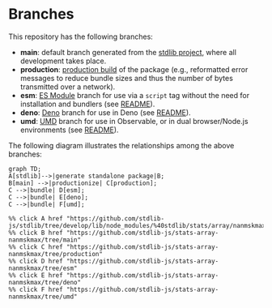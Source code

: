 <!--

@license Apache-2.0

Copyright (c) 2022 The Stdlib Authors.

Licensed under the Apache License, Version 2.0 (the "License");
you may not use this file except in compliance with the License.
You may obtain a copy of the License at

    http://www.apache.org/licenses/LICENSE-2.0

Unless required by applicable law or agreed to in writing, software
distributed under the License is distributed on an "AS IS" BASIS,
WITHOUT WARRANTIES OR CONDITIONS OF ANY KIND, either express or implied.
See the License for the specific language governing permissions and
limitations under the License.

-->

# Branches

This repository has the following branches:

-   **main**: default branch generated from the [stdlib project][stdlib-url], where all development takes place.
-   **production**: [production build][production-url] of the package (e.g., reformatted error messages to reduce bundle sizes and thus the number of bytes transmitted over a network).
-   **esm**: [ES Module][esm-url] branch for use via a `script` tag without the need for installation and bundlers (see [README][esm-readme]).
-   **deno**: [Deno][deno-url] branch for use in Deno (see [README][deno-readme]).
-   **umd**: [UMD][umd-url] branch for use in Observable, or in dual browser/Node.js environments (see [README][umd-readme]).

The following diagram illustrates the relationships among the above branches:

```mermaid
graph TD;
A[stdlib]-->|generate standalone package|B;
B[main] -->|productionize| C[production];
C -->|bundle| D[esm];
C -->|bundle| E[deno];
C -->|bundle| F[umd];

%% click A href "https://github.com/stdlib-js/stdlib/tree/develop/lib/node_modules/%40stdlib/stats/array/nanmskmax"
%% click B href "https://github.com/stdlib-js/stats-array-nanmskmax/tree/main"
%% click C href "https://github.com/stdlib-js/stats-array-nanmskmax/tree/production"
%% click D href "https://github.com/stdlib-js/stats-array-nanmskmax/tree/esm"
%% click E href "https://github.com/stdlib-js/stats-array-nanmskmax/tree/deno"
%% click F href "https://github.com/stdlib-js/stats-array-nanmskmax/tree/umd"
```

[stdlib-url]: https://github.com/stdlib-js/stdlib/tree/develop/lib/node_modules/%40stdlib/stats/array/nanmskmax
[production-url]: https://github.com/stdlib-js/stats-array-nanmskmax/tree/production
[deno-url]: https://github.com/stdlib-js/stats-array-nanmskmax/tree/deno
[deno-readme]: https://github.com/stdlib-js/stats-array-nanmskmax/blob/deno/README.md
[umd-url]: https://github.com/stdlib-js/stats-array-nanmskmax/tree/umd
[umd-readme]: https://github.com/stdlib-js/stats-array-nanmskmax/blob/umd/README.md
[esm-url]: https://github.com/stdlib-js/stats-array-nanmskmax/tree/esm
[esm-readme]: https://github.com/stdlib-js/stats-array-nanmskmax/blob/esm/README.md